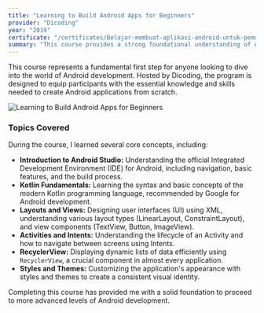 ```yaml
---
title: "Learning to Build Android Apps for Beginners"
provider: "Dicoding"
year: "2019"
certificate: "/certificates/Belajar-membuat-aplikasi-android-untuk-pemula_Dicoding-2019.png"
summary: "This course provides a strong foundational understanding of Android app development, from tooling fundamentals to building a simple application."
---
```


This course represents a fundamental first step for anyone looking to dive into the world of Android development. Hosted by Dicoding, the program is designed to equip participants with the essential knowledge and skills needed to create Android applications from scratch.

![Learning to Build Android Apps for Beginners](/certificates/Belajar-membuat-aplikasi-android-untuk-pemula_Dicoding-2019.png)

### Topics Covered

During the course, I learned several core concepts, including:

- **Introduction to Android Studio:** Understanding the official Integrated Development Environment (IDE) for Android, including navigation, basic features, and the build process.
- **Kotlin Fundamentals:** Learning the syntax and basic concepts of the modern Kotlin programming language, recommended by Google for Android development.
- **Layouts and Views:** Designing user interfaces (UI) using XML, understanding various layout types (LinearLayout, ConstraintLayout), and view components (TextView, Button, ImageView).
- **Activities and Intents:** Understanding the lifecycle of an Activity and how to navigate between screens using Intents.
- **RecyclerView:** Displaying dynamic lists of data efficiently using `RecyclerView`, a crucial component in almost every application.
- **Styles and Themes:** Customizing the application's appearance with styles and themes to create a consistent visual identity.

Completing this course has provided me with a solid foundation to proceed to more advanced levels of Android development.
